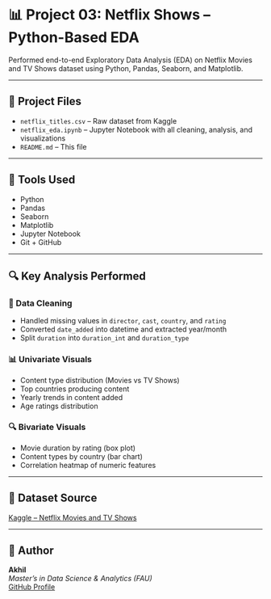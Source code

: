 # 📊 Project 03: Netflix Shows – Python-Based EDA

Performed end-to-end Exploratory Data Analysis (EDA) on Netflix Movies and TV Shows dataset using Python, Pandas, Seaborn, and Matplotlib.

---

## 📁 Project Files

- `netflix_titles.csv` – Raw dataset from Kaggle
- `netflix_eda.ipynb` – Jupyter Notebook with all cleaning, analysis, and visualizations
- `README.md` – This file

---

## 🧰 Tools Used

- Python
- Pandas
- Seaborn
- Matplotlib
- Jupyter Notebook
- Git + GitHub

---

## 🔍 Key Analysis Performed

### 🧼 Data Cleaning
- Handled missing values in `director`, `cast`, `country`, and `rating`
- Converted `date_added` into datetime and extracted year/month
- Split `duration` into `duration_int` and `duration_type`

### 📊 Univariate Visuals
- Content type distribution (Movies vs TV Shows)
- Top countries producing content
- Yearly trends in content added
- Age ratings distribution

### 🔍 Bivariate Visuals
- Movie duration by rating (box plot)
- Content types by country (bar chart)
- Correlation heatmap of numeric features

---

## 🔗 Dataset Source

[Kaggle – Netflix Movies and TV Shows](https://www.kaggle.com/datasets/shivamb/netflix-shows)

---

## 🙋 Author

**Akhil**  
*Master’s in Data Science & Analytics (FAU)*  
[GitHub Profile](https://github.com/akhil0404-tech)
